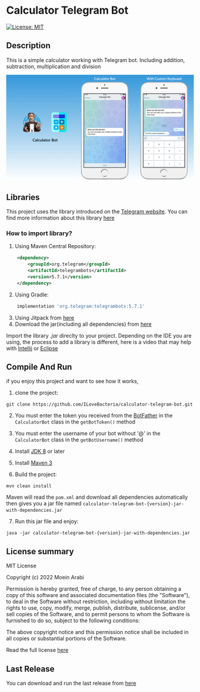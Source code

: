# Calculator Telegram Bot

[![License: MIT](https://img.shields.io/badge/License-MIT-yellow.svg)](https://opensource.org/licenses/MIT)

## Description

This is a simple calculator working with Telegram bot. 
Including addition, subtraction, multiplication and division

![Preview of bot](https://github.com/ILoveBacteria/calculator-telegram-bot/blob/master/assets/preview.png)

## Libraries
This project uses the library introduced on the [Telegram website](https://core.telegram.org/bots/samples#java).
You can find more information about this library [here](https://github.com/rubenlagus/TelegramBots)

### How to import library?

1. Using Maven Central Repository:

```xml
    <dependency>
        <groupId>org.telegram</groupId>
        <artifactId>telegrambots</artifactId>
        <version>5.7.1</version>
    </dependency>
```

2. Using Gradle:

```gradle
    implementation 'org.telegram:telegrambots:5.7.1'
```

3. Using Jitpack from [here](https://jitpack.io/#rubenlagus/TelegramBots/5.7.1)
4. Download the jar(including all dependencies) from [here](https://mvnrepository.com/artifact/org.telegram/telegrambots/5.7.1)

Import the library *.jar* direclty to your project. Depending on the IDE you are using, the process to add a library 
is different, here is a video that may help with [Intellij](https://www.youtube.com/watch?v=NZaH4tjwMYg) or
[Eclipse](https://www.youtube.com/watch?v=VWnfHkBgO1I)

## Compile And Run

if you enjoy this project and want to see how it works, 

1. clone the project:

```shell
git clone https://github.com/ILoveBacteria/calculator-telegram-bot.git
```

2. You must enter the token you received from the [BotFather](https://telegram.me/BotFather) 
in the `CalculatorBot` class in the `getBotToken()` method

3. You must enter the username of your bot without '@' in the `CalculatorBot` class in the `getBotUsername()` method
4. Install [JDK 8](https://www.oracle.com/java/technologies/downloads) or later
5. Install [Maven 3](https://maven.apache.org/download.cgi)
6. Build the project:

```shell
mvn clean install
```

Maven will read the `pom.xml` and download all dependencies automatically then gives you a jar file named 
`calculator-telegram-bot-{version}-jar-with-dependencies.jar`

7. Run this jar file and enjoy:
```shell
java -jar calculator-telegram-bot-{version}-jar-with-dependencies.jar
```

## License summary

MIT License

Copyright (c) 2022 Moein Arabi

Permission is hereby granted, free of charge, to any person obtaining a copy
of this software and associated documentation files (the "Software"), to deal
in the Software without restriction, including without limitation the rights
to use, copy, modify, merge, publish, distribute, sublicense, and/or sell
copies of the Software, and to permit persons to whom the Software is
furnished to do so, subject to the following conditions:

The above copyright notice and this permission notice shall be included in all
copies or substantial portions of the Software.

Read the full license [here](https://github.com/ILoveBacteria/calculator-telegram-bot/blob/master/LICENSE)

## Last Release

You can download and run the last release from [here](https://github.com/ILoveBacteria/calculator-telegram-bot/releases)
